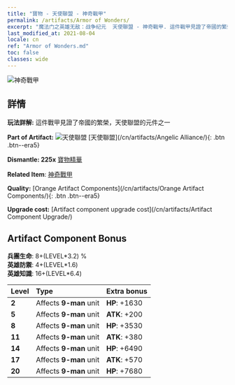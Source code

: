 ```yaml
---
title: "寶物 - 天使聯盟 - 神奇戰甲"
permalink: /artifacts/Armor of Wonders/
excerpt: "魔法门之英雄无敌：战争纪元  天使聯盟 - 神奇戰甲. 這件戰甲見證了帝國的繁榮，天使聯盟的元件之一"
last_modified_at: 2021-08-04
locale: cn
ref: "Armor of Wonders.md"
toc: false
classes: wide
---
```


 ![神奇戰甲](/images/t/artifact_40414.png)



## 詳情

 **玩法詳解:** 這件戰甲見證了帝國的繁榮，天使聯盟的元件之一

 **Part of Artifact:** ![天使聯盟](/images/t/icon_artifact_41.png) [天使聯盟](/cn/artifacts/Angelic Alliance/){: .btn .btn--era5}

 **Dismantle: 225x** [寶物精華](/cn/Items/con_905/)

 **Related Item**: [神奇戰甲](/cn/Items/art_153/)

 **Quality:** [Orange Artifact Components](/cn/artifacts/Orange Artifact Components/){: .btn .btn--era5}

 **Upgrade cost:** [Artifact component upgrade cost](/cn/artifacts/Artifact Component Upgrade/)

## Artifact Component Bonus

  **兵團生命**: 8+(LEVEL\*3.2) %<br/>**英雄防禦**: 4+(LEVEL\*1.6)<br/>**英雄知識**: 16+(LEVEL\*6.4)

  |  Level  | Type |    Extra bonus  | 
  |:--------|:-----|:----------------| 
  | **2** | Affects **9-man** unit | **HP**: +1630 | 
  | **5** | Affects **9-man** unit | **ATK**: +200 | 
  | **8** | Affects **9-man** unit | **HP**: +3530 | 
  | **11** | Affects **9-man** unit | **ATK**: +380 | 
  | **14** | Affects **9-man** unit | **HP**: +6490 | 
  | **17** | Affects **9-man** unit | **ATK**: +570 | 
  | **20** | Affects **9-man** unit | **HP**: +7680 | 
